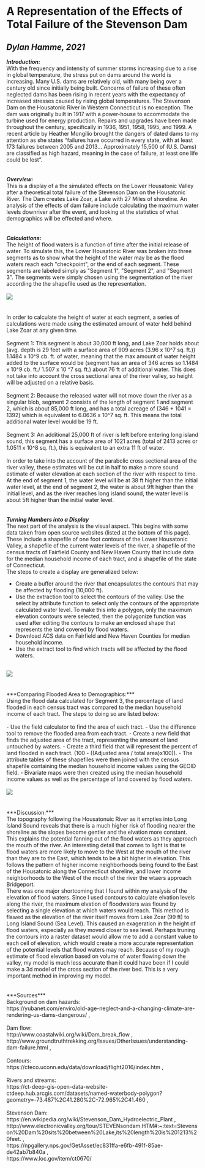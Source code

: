 # A Representation of the Effects of Total Failure of the Stevenson Dam
## *Dylan Hamme, 2021*

***Introduction:***
<br>
With the frequency and intensity of summer storms increasing due to a rise in global temperature, the stress put on dams around the world is increasing. Many U.S. dams are relatively old, with many being over a century old since initially being built. Concerns of failure of these often neglected dams has been rising in recent years with the expectancy of increased stresses caused by rising global temperatures. The Stevenson Dam on the Housatonic River in Western Connecticut is no exception. The dam was originally built in 1917 with a power-house to accommodate the turbine used for energy production. Repairs and upgrades have been made throughout the century, specifically in 1936, 1951, 1958, 1995, and 1999. A recent article by Heather Mongilio brought the dangers of dated dams to my attention as she states “failures have occurred in every state, with at least 173 failures between 2005 and 2013… Approximately 15,500 of (U.S. Dams) are classified as high hazard, meaning in the case of failure, at least one life could be lost”.
<br>
<br>
<br>
***Overview:***
<br>
This is a display of a the simulated effects on the Lower Housatonic Valley after a theoretical total failure of the Stevenson Dam on the Housatonic River. The Dam creates Lake Zoar, a Lake with 27 Miles of shoreline. An analysis of the effects of dam failure include calculating the maximum water levels downriver after the event, and looking at the statistics of what demographics will be effected and where.
<br>
<br>
<br>
***Calculations:***
<br>
The height of flood waters is a function of time after the initial release of water. To simulate this, the Lower Housatonic River was broken into three segments as to show what the height of the water may be as the flood waters reach each "checkpoint", or the end of each segment. These segments are labeled simply as "Segment 1", "Segment 2", and "Segment 3". The segments were simply chosen using the segmentation of the river according the the shapefile used as the representation. 
<br>
<br>
<a href="Files/RiverOverview.jpg"><img src="Files/RiverOverview.jpg"><a/>
<br>
<br>
<br>
In order to calculate the height of water at each segment, a series of calculations were made using the estimated amount of water held behind Lake Zoar at any given time.
<br>
<br>
Segment 1: This segment is about 30,000 ft long, and Lake Zoar holds about (avg. depth is 29 feet with a surface area of 909 acres (3.96 x 10^7 sq. ft.)) 1.1484 x 10^9 cb. ft. of water, meaning that the max amount of water height added to the surface would be (segment has an area of 346 acres so 1.1484 x 10^9 cb. ft./ 1.507 x 10 ^7 sq. ft.) about 76 ft of additional water. This does not take into account the cross sectional area of the river valley, so height will be adjusted on a relative basis. 
<br>
<br>
Segment 2: Because the released water will not move down the river as a singular blob, segment 2 consists of the length of segment 1 and segment 2, which is about 85,000 ft long, and has a total acreage of (346 + 1041 = 1392) which is equivalent to 6.0636 x 10^7 sq. ft. This means the total additional water level would be 19 ft.
<br>
<br>
Segment 3: An additional 25,000 ft of river is left before entering long island sound, this segment has a surface area of 1021 acres (total of 2413 acres or 1.0511 x 10^8 sq. ft.), this is equivalent to an extra 11 ft of water.
<br>
<br>
In order to take into the account of the parabolic cross sectional area of the river valley, these estimates will be cut in half to make a more sound estimate of water elevation at each section of the river with respect to time. At the end of segment 1, the water level will be at 38 ft higher than the initial water level, at the end of segment 2, the water is about 9ft higher than the initial level, and as the river reaches long island sound, the water level is about 5ft higher than the initial water level. 
<br>
<br>
<br>
***Turning Numbers into a Display***
<br>
The next part of the analysis is the visual aspect. This begins with some data taken from open source websites (listed at the bottom of this page). These include a shapefile of one foot contours of the Lower Housatonic Valley, a shapefile of the current water levels of the river, a shapefile of the census tracts of Fairfield County and New Haven County that include data for the median household income of each tract, and a shapefile of the state of Connecticut.
<br>
The steps to create a display are generalized below:
<br>
- Create a buffer around the river that encapsulates the contours that may be affected by flooding (10,000 ft).
- Use the extraction tool to select the contours of the valley. Use the select by attribute function to select only the contours of the appropriate calculated water level. To make this into a polygon, only the maximum elevation contours were selected, then the polygonize function was used after editing the contours to make an enclosed shape that represents the land covered by flood waters.
- Download ACS data on Fairfield and New Haven Counties for median household income.
- Use the extract tool to find which tracts will be affected by the flood waters.
<br>
<a href="Files/FloodPattern.gif"><img src="Files/FloodPattern.gif"><a/>
<br>
<br>
<br>
***Comparing Flooded Area to Demographics:***
<br>
Using the flood data calculated for Segment 3, the percentage of land flooded in each census tract was compared to the median household income of each tract. The steps to doing so are listed below:
<br>
<br>
- Use the field calculator to find the area of each tract.
- Use the difference tool to remove the flooded area from each tract.
- Create a new field that finds the adjusted area of the tract, representing the amount of land untouched by waters.
- Create a third field that will represent the percent of land flooded in each tract. (100 - ((Adjusted area / total area)x100)).
- The attribute tables of these shapefiles were then joined with the census shapefile containing the median household income values using the GEOID field.
- Bivariate maps were then created using the median household income values as well as the percentage of land covered by flood waters.
<br>
<br>
<a href="Files/Bivariate.jpg"><img src="Files/Bivariate.jpg"><a/>
<br>
<br>
<br>
***Discussion:***
<br>
The topography following the Housatonuic River as it empties into Long Island Sound reveals that there is a much higher risk of flooding nearer the shoreline as the slopes become gentler and the elvation more constant. This explains the potential fanning out of the flood waters as they approach the mouth of the river. An interesting detail that comes to light is that te flood waters are more likely to move to the West at the mouth of the river than they are to the East, which tends to be a bit higher in elevation. This follows the pattern of higher income neighborhoods being found to the East of the Housatonic along the Connecticut shoreline, and lower income neighborhoods to the West of the mouth of the river the wtaers approach Bridgeport. 
<br>
There was one major shortcoming that I found within my analysis of the elevation of flood waters. Since I used contours to calculate elvation levels along the river, the maximum elvation of floodwaters was flound by selecting a single elevation at which waters would reach. This method is flawed as the elevation of the river itself moves from Lake Zoar (99 ft) to Long Island Sound (Sea Level). This caused an exageration in the height of flood waters, especially as they moved closer to sea level. Perhaps truning the contours into a raster dataset would allow me to add a constant value to each cell of elevation, which would create a more accurate representation of the potential levels that flood waters may reach. Because of my rough estimate of flood elevation based on volume of water flowing down the valley, my model is much less accurate than it could have been if I could make a 3d model of the cross section of the river bed. This is a very important method in improving my model.
<br>
<br>
<br>
***Sources***
 <br>
  Background on dam hazards:
 <br>
https://yubanet.com/enviro/old-age-neglect-and-a-changing-climate-are-rendering-us-dams-dangerous/ ,
<br>
 <br>
Dam flow:
  <br>
http://www.coastalwiki.org/wiki/Dam_break_flow ,
  <br>
http://www.groundtruthtrekking.org/Issues/OtherIssues/understanding-dam-failure.html ,
<br>
 <br>
Contours:
 <br>
 https://cteco.uconn.edu/data/download/flight2016/index.htm ,
  <br>
 <br>
Rivers and streams:
 <br>
https://ct-deep-gis-open-data-website-ctdeep.hub.arcgis.com/datasets/named-waterbody-polygon?geometry=-73.487%2C41.280%2C-72.965%2C41.460 ,
<br>
 <br>
Stevenson Dam:
  <br>
 https://en.wikipedia.org/wiki/Stevenson_Dam_Hydroelectric_Plant ,
 <br>
 http://www.electronicvalley.org/tour/STEVENsondam.HTM#:~:text=Stevenson%20Dam%20sits%20between%20Lake,its%20length%20is%201213%20feet. ,
 <br>
 https://npgallery.nps.gov/GetAsset/ec831ffa-e6fb-491f-85ae-de42ab7b840a , 
 <br>
 https://www.loc.gov/item/ct0670/
 
